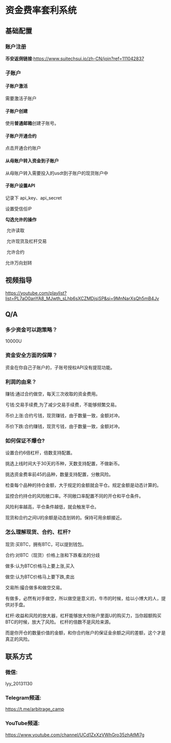 # 资金费率套利系统

## 基础配置

### 账户注册

**币安返佣链接**:https://www.suitechsui.io/zh-CN/join?ref=111042837



### 子账户

#### 子账户激活

需要激活子账户



#### 子账户创建

使用**普通邮箱**创建子账号。



#### 子账户开通合约

点击开通合约账户



#### 从母账户转入资金到子账户

从母账户转入需要投入的usdt到子账户的现货账户中



#### 子账户设置API

记录下 api_key、api_secret

设置受信任IP

**勾选允许的操作** 

​	允许读取

​    允许现货及杠杆交易

​    允许合约

   允许万向划转



## 视频指导

https://youtube.com/playlist?list=PL7aO0anYA8_MJwth_sLhb6sXCZMDjsiSP&si=9MnNarXsQh5mB4Jv



## Q/A

### 多少资金可以跑策略？

10000U



### 资金安全方面的保障？ 

资金在你自己子账户的，子账号授权API没有提现功能。



### 利润的由来？

赚钱:通过合约做空，每天三次收取的资金费用。

亏钱:交易手续费,为了减少交易手续费，不能够频繁交易。

币价上涨:合约亏钱，现货赚钱，由于数量一致，金额对冲。

币价下跌:合约赚钱，现货亏钱，由于数量一致，金额对冲。



### 如何保证不爆仓?

设置合约6倍杠杆，倍数支持配置。

挑选上线时间大于30天的币种，天数支持配置，不做新币。

挑选资金费率前45的品种，数量支持配置，分散风险。

检查每个品种的持仓金额，大于规定的金额就会平仓。规定金额是动态计算的。

监控合约持仓的风险敞口率。不同敞口率配置不同的开仓和平仓条件。

风险利率越高，平仓条件越低，就会触发平仓。

现货和合约之间U的余额是动态划转的。保持可用余额接近。





### 怎么理解现货、合约、杠杆?

现货:买BTC，拥有BTC，可以提到钱包。

合约:对BTC（现货）价格上涨和下跌看法的分歧

做多:认为BTC价格马上要上涨,买入

做空:认为BTC价格马上要下跌,卖出

交易所:撮合做多和做空交易。

有做多，必然有对手做空，所以做空是意义的，牛市的时候，给以小博大的人，提供对手盘。

杠杆:收益和风险的放大器，杠杆能够放大你账户里面U的购买力，当你超额购买BTC的时候，放大了风险。
杠杆的倍数不是风险来源。

而是你开仓的数量价值的金额，和你合约账户的保证金余额之间的差额，这个才是真正的风险。





## 联系方式

### 微信:

lyy_20131130



### Telegram频道:

https://t.me/arbitrage_camp



### YouTube频道:

https://www.youtube.com/channel/UCd1ZxXzVWhGro35zhAtMI7g





